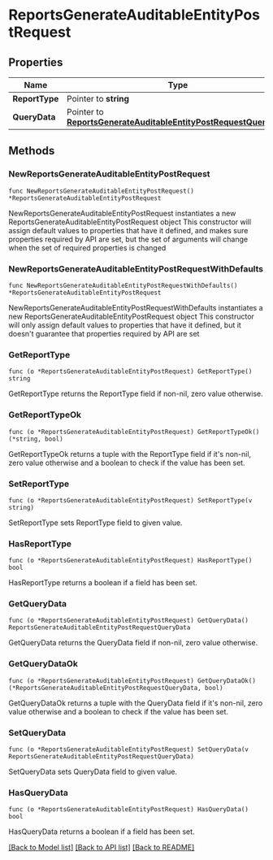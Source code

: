 # ReportsGenerateAuditableEntityPostRequest

## Properties

Name | Type | Description | Notes
------------ | ------------- | ------------- | -------------
**ReportType** | Pointer to **string** |  | [optional] 
**QueryData** | Pointer to [**ReportsGenerateAuditableEntityPostRequestQueryData**](ReportsGenerateAuditableEntityPostRequestQueryData.md) |  | [optional] 

## Methods

### NewReportsGenerateAuditableEntityPostRequest

`func NewReportsGenerateAuditableEntityPostRequest() *ReportsGenerateAuditableEntityPostRequest`

NewReportsGenerateAuditableEntityPostRequest instantiates a new ReportsGenerateAuditableEntityPostRequest object
This constructor will assign default values to properties that have it defined,
and makes sure properties required by API are set, but the set of arguments
will change when the set of required properties is changed

### NewReportsGenerateAuditableEntityPostRequestWithDefaults

`func NewReportsGenerateAuditableEntityPostRequestWithDefaults() *ReportsGenerateAuditableEntityPostRequest`

NewReportsGenerateAuditableEntityPostRequestWithDefaults instantiates a new ReportsGenerateAuditableEntityPostRequest object
This constructor will only assign default values to properties that have it defined,
but it doesn't guarantee that properties required by API are set

### GetReportType

`func (o *ReportsGenerateAuditableEntityPostRequest) GetReportType() string`

GetReportType returns the ReportType field if non-nil, zero value otherwise.

### GetReportTypeOk

`func (o *ReportsGenerateAuditableEntityPostRequest) GetReportTypeOk() (*string, bool)`

GetReportTypeOk returns a tuple with the ReportType field if it's non-nil, zero value otherwise
and a boolean to check if the value has been set.

### SetReportType

`func (o *ReportsGenerateAuditableEntityPostRequest) SetReportType(v string)`

SetReportType sets ReportType field to given value.

### HasReportType

`func (o *ReportsGenerateAuditableEntityPostRequest) HasReportType() bool`

HasReportType returns a boolean if a field has been set.

### GetQueryData

`func (o *ReportsGenerateAuditableEntityPostRequest) GetQueryData() ReportsGenerateAuditableEntityPostRequestQueryData`

GetQueryData returns the QueryData field if non-nil, zero value otherwise.

### GetQueryDataOk

`func (o *ReportsGenerateAuditableEntityPostRequest) GetQueryDataOk() (*ReportsGenerateAuditableEntityPostRequestQueryData, bool)`

GetQueryDataOk returns a tuple with the QueryData field if it's non-nil, zero value otherwise
and a boolean to check if the value has been set.

### SetQueryData

`func (o *ReportsGenerateAuditableEntityPostRequest) SetQueryData(v ReportsGenerateAuditableEntityPostRequestQueryData)`

SetQueryData sets QueryData field to given value.

### HasQueryData

`func (o *ReportsGenerateAuditableEntityPostRequest) HasQueryData() bool`

HasQueryData returns a boolean if a field has been set.


[[Back to Model list]](../README.md#documentation-for-models) [[Back to API list]](../README.md#documentation-for-api-endpoints) [[Back to README]](../README.md)


